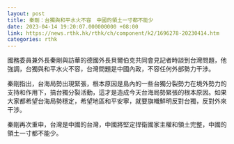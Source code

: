 ```yaml
---
layout: post
title: 秦剛：台獨與和平水火不容　中國的領土一寸都不能少
date: 2023-04-14 19:20:07.000000000 +08:00
link: https://news.rthk.hk/rthk/ch/component/k2/1696278-20230414.htm
categories: rthk
---
```


國務委員兼外長秦剛與訪華的德國外長貝爾伯克共同會見記者時談到台灣問題，他強調，台獨與和平水火不容，台灣問題是中國內政，不容任何外部勢力干涉。

秦剛指出，台海局勢出現緊張，根本原因是島內的一些台獨分裂勢力在境外勢力的支持和作用下，搞台獨分裂活動，這才是造成今天台海局勢緊張的根本原因。如果大家都希望台海局勢穩定，希望地區和平安寧，就要旗幟鮮明反對台獨，反對外來干涉。

秦剛再次重申，台灣是中國的台灣，中國將堅定捍衛國家主權和領土完整，中國的領土一寸都不能少。
